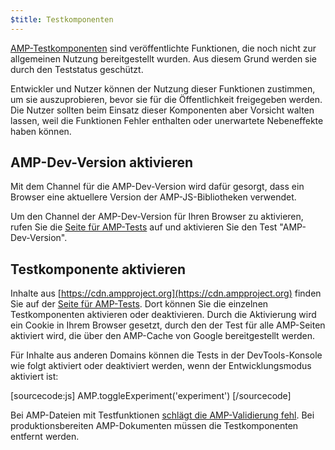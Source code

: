 ```yaml
---
$title: Testkomponenten
---
```


[AMP-Testkomponenten](https://github.com/ampproject/amphtml/tree/master/tools/experiments) sind veröffentlichte Funktionen, die noch nicht zur allgemeinen Nutzung bereitgestellt wurden. Aus diesem Grund werden sie durch den Teststatus geschützt.

Entwickler und Nutzer können der Nutzung dieser Funktionen zustimmen, um sie auszuprobieren, bevor sie für die Öffentlichkeit freigegeben werden.
Die Nutzer sollten beim Einsatz dieser Komponenten aber Vorsicht walten lassen, weil die Funktionen Fehler enthalten oder unerwartete Nebeneffekte haben können.

## AMP-Dev-Version aktivieren

Mit dem Channel für die AMP-Dev-Version wird dafür gesorgt, dass ein Browser eine aktuellere Version der AMP-JS-Bibliotheken verwendet.

Um den Channel der AMP-Dev-Version für Ihren Browser zu aktivieren, rufen Sie die [Seite für AMP-Tests](https://cdn.ampproject.org/experiments.html) auf und aktivieren Sie den Test "AMP-Dev-Version".

## Testkomponente aktivieren

Inhalte aus [https://cdn.ampproject.org](https://cdn.ampproject.org) finden Sie auf der [Seite für AMP-Tests](https://cdn.ampproject.org/experiments.html). Dort können Sie die einzelnen Testkomponenten aktivieren oder deaktivieren. Durch die Aktivierung wird ein Cookie in Ihrem Browser gesetzt, durch den der Test für alle AMP-Seiten aktiviert wird, die über den AMP-Cache von Google bereitgestellt werden.

Für Inhalte aus anderen Domains können die Tests in der DevTools-Konsole wie folgt aktiviert oder deaktiviert werden, wenn der Entwicklungsmodus aktiviert ist:

[sourcecode:js]
AMP.toggleExperiment('experiment')
[/sourcecode]

Bei AMP-Dateien mit Testfunktionen [schlägt die AMP-Validierung fehl](/de/docs/guides/debug/validate.html).
Bei produktionsbereiten AMP-Dokumenten müssen die Testkomponenten entfernt werden.
